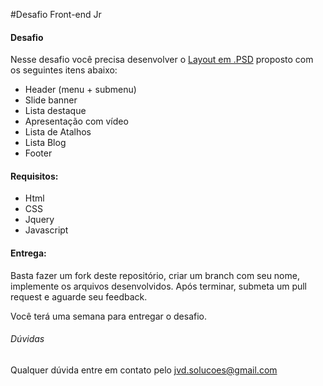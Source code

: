 #Desafio Front-end Jr

#### Desafio
Nesse desafio você precisa desenvolver o [Layout em .PSD](https://drive.google.com/file/d/1sVVfLJJS17uCaReGIl6XvqWxzKmPEP7O/view?usp=sharing) proposto com os seguintes itens abaixo:
- Header (menu + submenu)
- Slide banner
- Lista destaque
- Apresentação com vídeo
- Lista de Atalhos
- Lista Blog 
- Footer

#### Requisitos:
- Html
- CSS
- Jquery
- Javascript

#### Entrega:
Basta fazer um fork deste repositório, criar um branch com seu nome, implemente os arquivos desenvolvidos. Após terminar, submeta um pull request e aguarde seu feedback. 

Você terá uma semana para entregar o desafio.

###### Dúvidas
Qualquer dúvida entre em contato pelo jvd.solucoes@gmail.com
